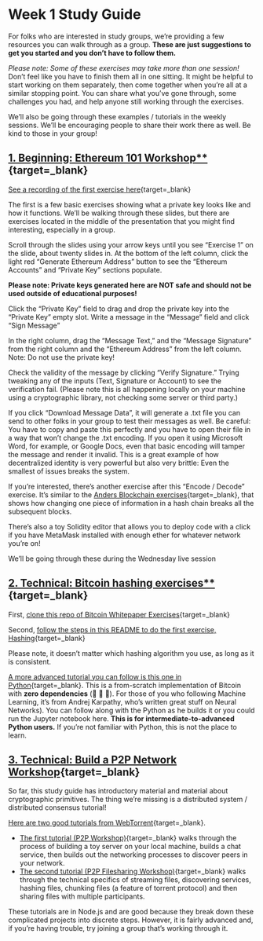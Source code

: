 ﻿# Week 1 Study Guide

For folks who are interested in study groups, we’re providing a few resources you can walk through as a group. **These are just suggestions to get you started and you don’t have to follow them.**

_Please note: Some of these exercises may take more than one session!_ Don’t feel like you have to finish them all in one sitting. It might be helpful to start working on them separately, then come together when you’re all at a similar stopping point. You can share what you’ve gone through, some challenges you had, and help anyone still working through the exercises.

We’ll also be going through these examples / tutorials in the weekly sessions. We’ll be encouraging people to share their work there as well. Be kind to those in your group!

## [1. Beginning: Ethereum 101 Workshop**](https://ethereum-101.netlify.app/){target=\_blank}

[See a recording of the first exercise here](https://www.loom.com/share/a02b5dec33d4468e9aa862540561697e){target=\_blank}

The first is a few basic exercises showing what a private key looks like and how it functions. We’ll be walking through these slides, but there are exercises located in the middle of the presentation that you might find interesting, especially in a group.

Scroll through the slides using your arrow keys until you see “Exercise 1” on the slide, about twenty slides in. At the bottom of the left column, click the light red “Generate Ethereum Address” button to see the “Ethereum Accounts” and “Private Key” sections populate.

**Please note: Private keys generated here are NOT safe and should not be used outside of educational purposes!**

Click the “Private Key” field to drag and drop the private key into the “Private Key” empty slot. Write a message in the “Message” field and click “Sign Message”

In the right column, drag the “Message Text,” and the “Message Signature” from the right column and the “Ethereum Address” from the left column. Note: Do not use the private key!

Check the validity of the message by clicking “Verify Signature.” Trying tweaking any of the inputs (Text, Signature or Account) to see the verification fail. (Please note this is all happening locally on your machine using a cryptographic library, not checking some server or third party.)

If you click “Download Message Data”, it will generate a .txt file you can send to other folks in your group to test their messages as well. Be careful: You have to copy and paste this perfectly and you have to open their file in a way that won’t change the .txt encoding. If you open it using Microsoft Word, for example, or Google Docs, even that basic encoding will tamper the message and render it invalid. This is a great example of how decentralized identity is very powerful but also very brittle: Even the smallest of issues breaks the system.

If you’re interested, there’s another exercise after this “Encode / Decode” exercise. It’s similar to the [Anders Blockchain exercises](https://andersbrownworth.com/blockchain/hash){target=\_blank}, that shows how changing one piece of information in a hash chain breaks all the subsequent blocks.

There’s also a toy Solidity editor that allows you to deploy code with a click if you have MetaMask installed with enough ether for whatever network you’re on!

We’ll be going through these during the Wednesday live session

## [2. Technical: Bitcoin hashing exercises**](https://github.com/cooganb/bitcoin-whitepaper-exercises/blob/master/hashing/README.md){target=\_blank}

First, [clone this repo of Bitcoin Whitepaper Exercises](https://github.com/cooganb/bitcoin-whitepaper-exercises){target=\_blank}

Second, [follow the steps in this README to do the first exercise, Hashing](https://github.com/cooganb/bitcoin-whitepaper-exercises/blob/master/hashing/README.md){target=\_blank}

Please note, it doesn’t matter which hashing algorithm you use, as long as it is consistent.

[A more advanced tutorial you can follow is this one in Python](http://karpathy.github.io/2021/06/21/blockchain/){target=\_blank}. This is a from-scratch implementation of Bitcoin with **zero dependencies** (🤯 🤯 🤯). For those of you who following Machine Learning, it’s from Andrej Karpathy, who’s written great stuff on Neural Networks). You can follow along with the Python as he builds it or you could run the Jupyter notebook here. **This is for intermediate-to-advanced Python users.** If you’re not familiar with Python, this is not the place to learn.

## [3. Technical: Build a P2P Network Workshop](https://webtorrent.github.io/workshop/#p2p-workshops){target=\_blank}

So far, this study guide has introductory material and material about cryptographic primitives. The thing we’re missing is a distributed system / distributed consensus tutorial!

[Here are two good tutorials from WebTorrent](https://webtorrent.github.io/workshop/#p2p-workshops){target=\_blank}.

- [The first tutorial (P2P Workshop)](https://mafintosh.github.io/p2p-workshop/build/01.html){target=\_blank} walks through the process of building a toy server on your local machine, builds a chat service, then builds out the networking processes to discover peers in your network.
- [The second tutorial (P2P Filesharing Workshop)](https://mafintosh.github.io/p2p-file-sharing-workshop/build/01.html){target=\_blank} walks through the technical specifics of streaming files, discovering services, hashing files, chunking files (a feature of torrent protocol) and then sharing files with multiple participants.

These tutorials are in Node.js and are good because they break down these complicated projects into discrete steps. However, it is fairly advanced and, if you’re having trouble, try joining a group that’s working through it.
